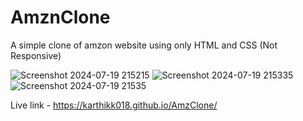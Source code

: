 # AmznClone

A simple clone of amzon website using only HTML and CSS (Not Responsive)

![Screenshot 2024-07-19 215215](https://github.com/user-attachments/assets/40984379-3c6b-4fb7-9684-f948aa7bfc40)
![Screenshot 2024-07-19 215335](https://github.com/user-attachments/assets/9f9c4d09-2ca3-4ca3-a059-49925f4ac6cb)
![Screenshot 2024-07-19 21535](https://github.com/user-attachments/assets/fb8d4b70-40b6-4629-b52b-c5e6286fb06a)

Live link - https://karthikk018.github.io/AmzClone/
